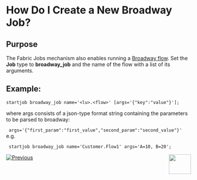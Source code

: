 # How Do I Create a New Broadway Job?

## Purpose
The Fabric Jobs mechanism also enables running a [Broadway flow](/articles/19_Broadway/01_broadway_overview.md).
Set the **Job** type to **broadway_job** and the name of the flow with a list of its arguments.

## Example: 
```startjob broadway_job name='<lu>.<flow>' [args='{"key":"value"}'];```

where args consists of a json-type format string containing the parameters to be parsed to broadway: 

``` args='{"first_param":"first_value","second_param":"second_value"}'```
e.g. 

``` startjob broadway_job name='Customer.Flow1' args='A=10, B=20';```




[![Previous](/articles/images/Previous.png)](/articles/20_jobs_and_batch_services/04_create_a_new_process_job.md)[<img align="right" width="60" height="54" src="/articles/images/Next.png">](/articles/20_jobs_and_batch_services/06_create_a_new_CDC_job.md)
